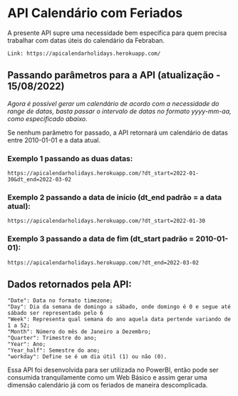 # API Calendário com Feriados

A presente API supre uma necessidade bem específica para quem precisa trabalhar com datas úteis do calendário da Febraban.

```
Link: https://apicalendarholidays.herokuapp.com/
```

## Passando parâmetros para a API (atualização - 15/08/2022)

*Agora é possível gerar um calendário de acordo com a necessidade do range de datas, basta passar o intervalo de datas no formato yyyy-mm-aa, como especificado abaixo.*

Se nenhum parâmetro for passado, a API retornará um calendário de datas entre 2010-01-01 e a data atual.

### Exemplo 1 passando as duas datas: 

```
https://apicalendarholidays.herokuapp.com/?dt_start=2022-01-30&dt_end=2022-03-02
```

### Exemplo 2 passando a data de início (dt_end padrão = a data atual): 

```
https://apicalendarholidays.herokuapp.com/?dt_start=2022-01-30
```

### Exemplo 3 passando a data de fim (dt_start padrão = 2010-01-01): 

```
https://apicalendarholidays.herokuapp.com/?dt_end=2022-03-02
```


## Dados retornados pela API:

```
"Date": Data no formato timezone;
"Day": Dia da semana de domingo a sábado, onde domingo é 0 e segue até sábado ser representado pelo 6
"Week": Representa qual semana do ano aquela data pertende variando de 1 a 52;
"Month": Número do mês de Janeiro a Dezembro;
"Quarter": Trimestre do ano;
"Year": Ano;
"Year_half": Semestre do ano;
"workday": Define se é um dia útil (1) ou não (0).
```

Essa API foi desenvolvida para ser utilizada no PowerBI, então pode ser consumida tranquilamente como um Web Básico e assim gerar uma dimensão calendário já com os feriados de maneira descomplicada.

